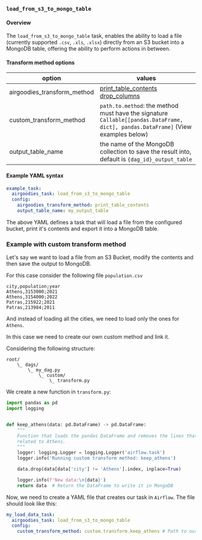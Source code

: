 ### `load_from_s3_to_mongo_table`

#### Overview

The `load_from_s3_to_mongo_table` task, enables the ability to load a file (currently supported `.csv`, `.xls`, `.xlsx`)
directly from an S3 bucket into a MongoDB table, offering the ability to perform actions in between.

#### Transform method options

| option                      | values                                                                                                                            |
|-----------------------------|-----------------------------------------------------------------------------------------------------------------------------------|
| airgoodies_transform_method | [print_table_contents](transform/print_table_contents.md)<br/>[drop_columns](transform/drop_columns.md)                           |
| custom_transform_method     | `path.to.method`: the method must have the signature `Callable[[pandas.DataFrame, dict], pandas.DataFrame]` (View examples below) |
| output_table_name           | the name of the MongoDB collection to save the result into, default is `{dag_id}_output_table`                                    |

#### Example YAML syntax

```yaml
example_task:
  airgoodies_task: load_from_s3_to_mongo_table
  config:
    airgoodies_transform_method: print_table_contents
    output_table_name: my_output_table
```

The above YAML defines a task that will load a file from the configured bucket, print it's contents
and export it into a MongoDB table.

### Example with custom transform method

Let's say we want to load a file from an S3 Bucket, modify the contents and then save the output to MongoDB.

For this case consider the following file `population.csv`

```csv
city,population;year
Athens,3153000;2021
Athens,3154000;2022
Patras,215922;2021
Patras,213984;2011
```

And instead of loading all the cities, we need to load only the ones for `Athens`.

In this case we need to create our own custom method and link it.

Considering the following structure:

```
root/
    \_ dags/
        \_ my_dag.py
            \_ custom/
                \_ transform.py
```

We create a new function in `transform.py`:

```python
import pandas as pd
import logging


def keep_athens(data: pd.DataFrame) -> pd.DataFrame:
    """
    Function that loads the pandas DataFrame and removes the lines that are not
    related to Athens.
    """
    logger: logging.Logger = logging.Logger('airflow.task')
    logger.info('Running custom transform method: keep_athens')

    data.drop(data[data['city'] != 'Athens'].index, inplace=True)

    logger.info(f'New data:\n{data}')
    return data  # Return the DataFrame to write it in MongoDB
```

Now, we need to create a YAML file that creates our task in `Airflow`.
The file should look like this:

```yaml
my_load_data_task:
  airgoodies_task: load_from_s3_to_mongo_table
  config:
    custom_transform_method: custom.transform.keep_athens # Path to our function
```